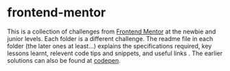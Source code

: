 # frontend-mentor

This is a collection of challenges from [Frontend Mentor](https://www.frontendmentor.io) at the newbie and junior levels. Each folder is a different challenge. The readme file in each folder (the later ones at least...) explains the specifications required, key lessons learnt, relevent code tips and snippets, and useful links . The earlier solutions can also be found at [codepen](https://codepen.io/collection/DqgQVJ).  


